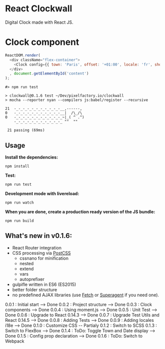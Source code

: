 
# React Clockwall

Digital Clock made with React JS.

# Clock component

```javascript
ReactDOM.render(
  <div className="flex-container">
    <Clock config={{ town: 'Paris', offset: '+01:00', locale: 'fr', showTown: true, showDate: true }} />
  </div>
  , document.getElementById('content')
);
```

```
#> npm run test

> clockwall@0.1.6 test ~/Dev/pixelfactory.io/clockwall
> mocha --reporter nyan --compilers js:babel/register --recursive

21  -_-_-_-_-_-_-_-_-_-_-__,------,
0   -_-_-_-_-_-_-_-_-_-_-__|  /\_/\
0   -_-_-_-_-_-_-_-_-_-_-_~|_( ^ .^)
    -_-_-_-_-_-_-_-_-_-_-_ ""  ""

 21 passing (69ms)

```

## Usage

__Install the dependencies:__

`npm install`

__Test:__

`npm run test`

__Development mode with livereload:__

`npm run watch`

__When you are done, create a production ready version of the JS bundle:__

`npm run build`

## What's new in v0.1.6:

- React Router integration
- CSS processing via [PostCSS](https://github.com/postcss/postcss)
  - cssnano for minification
  - nested
  - extend
  - vars
  - autoprefixer
- gulpifle written in ES6 (ES2015)
- better folder structure
- no predefined AJAX libraries (use [Fetch](https://github.com/github/fetch) or [Superagent](https://github.com/visionmedia/superagent) if you need one).

0.0.1 : Initial start --> Done
0.0.2 : Project structure --> Done
0.0.3 : Clock components --> Done
0.0.4 : Using moment.js --> Done
0.0.5 : Unit Test --> Done
0.0.6 : Upgrade to React 0.14.3 --> Done
0.0.7 : Upgrade Test Utils and React 0.14.5 --> Done
0.0.8 : Adding Tests --> Done
0.0.9 : Adding locales i18e --> Done
0.1.0 : Customize CSS -- Partialy
0.1.2 : Switch to SCSS
0.1.3 : Switch to FlexBox --> Done
0.1.4 : ToDo: Toggle Town and Date display --> Done
0.1.5 : Config prop declaration --> Done
0.1.6 : ToDo: Switch to Webpack

